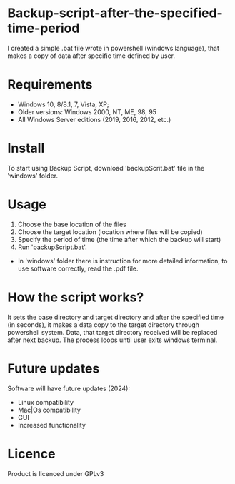 # Backup-script-after-the-specified-time-period
I created a simple .bat file wrote in powershell (windows language), that makes a copy of data after specific time defined by user.

# Requirements
- Windows 10, 8/8.1, 7, Vista, XP;
- Older versions: Windows 2000, NT, ME, 98, 95
- All Windows Server editions (2019, 2016, 2012, etc.)

# Install
To start using Backup Script, download 'backupScrit.bat' file in the 'windows' folder.

# Usage
1) Choose the base location of the files
2) Choose the target location (location where files will be copied)
3) Specify the period of time (the time after which the backup will start)
4) Run 'backupScript.bat'.
* In 'windows' folder there is instruction for more detailed information, to use software correctly, read the .pdf file.

# How the script works?
It sets the base directory and target directory and after the specified time (in seconds), it makes a data copy to the target directory through powershell system. Data, that target directory received will be replaced after next backup. The process loops until user exits windows terminal. 

# Future updates
Software will have future updates (2024):
- Linux compatibility
- Mac|Os compatibility
- GUI
- Increased functionality

# Licence
Product is licenced under GPLv3
